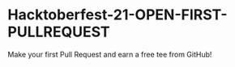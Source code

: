 # Hacktoberfest-21-OPEN-FIRST-PULLREQUEST
Make your first Pull Request and earn a free tee from GitHub!
